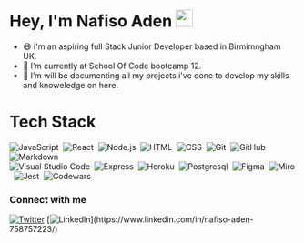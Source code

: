 

# Hey,  I'm Nafiso Aden  <img src="https://raw.githubusercontent.com/MartinHeinz/MartinHeinz/master/wave.gif" width="30px">



- 😄  i'm an aspiring full Stack Junior Developer based in Birmimngham UK. 
- 🌱 I’m currently at School Of Code bootcamp 12.
- 🔭 I’m will be documenting all my projects i've done to develop my skills and knoweledge on here. 

# Tech Stack 
![JavaScript](https://img.shields.io/badge/-JavaScript-05122A?style=flat&logo=javascript)&nbsp;
![React](https://img.shields.io/badge/-React-05122A?style=flat&logo=react)&nbsp;
![Node.js](https://img.shields.io/badge/-Node.js-05122A?style=flat&logo=node.js)&nbsp;
![HTML](https://img.shields.io/badge/-HTML-05122A?style=flat&logo=HTML5)&nbsp;
![CSS](https://img.shields.io/badge/-CSS-05122A?style=flat&logo=CSS3&logoColor=1572B6)&nbsp;
![Git](https://img.shields.io/badge/-Git-05122A?style=flat&logo=git)&nbsp;
![GitHub](https://img.shields.io/badge/-GitHub-05122A?style=flat&logo=github)&nbsp;
![Markdown](https://img.shields.io/badge/-Markdown-05122A?style=flat&logo=markdown)\
![Visual Studio Code](https://img.shields.io/badge/-Visual%20Studio%20Code-05122A?style=flat&logo=visual-studio-code&logoColor=007ACC)&nbsp;
![Express](https://img.shields.io/badge/-Express-05122A?style=flat&logo=Express)&nbsp;
![Heroku](https://img.shields.io/badge/-Heroku-05122A?style=flat&logo=Heroku)&nbsp;
![Postgresql](https://img.shields.io/badge/-Postgresql-05122A?style=flat&logo=postgresql)&nbsp;
![Figma](https://img.shields.io/badge/-Figma-05122A?style=flat&logo=Figma)&nbsp;
![Miro](https://img.shields.io/badge/-Miro-05122A?style=flat&logo=Miro)&nbsp;
![Jest](https://img.shields.io/badge/-Jest-05122A?style=flat&logo=Jest)&nbsp;
![Codewars](https://img.shields.io/badge/-Codewars-05122A?style=flat&logo=Codewars)&nbsp;


### Connect with me 
[![Twitter](https://img.shields.io/twitter/url/https/twitter.com/nafisacodes.svg?style=social&label=Follow%20%40nafisacodes)](https://twitter.com/nafisacodes)
[![LinkedIn](https://img.shields.io/badge/LinkedIn-blue?style=flat&logo=linkedin&labelColor=blue")](https://www.linkedin.com/in/nafiso-aden-758757223/)



<!--
**nafisoaden97/nafisoaden97** is a ✨ _special_ ✨ repository because its `README.md` (this file) appears on your GitHub profile.
## [![Typing SVG](https://readme-typing-svg.herokuapp.com?duration=5016&color=0847DF&multiline=true&lines=Hi%2C+welcome+to+my+Github+)](https://git.io/typing-svg)
- 🔭 I’m currently working on ...
- 🌱 I’m currently learning ...
- 👯 I’m looking to collaborate on ...
- 🤔 I’m looking for help with ...
- 💬 Ask me about ...
- 📫 How to reach me: ...
- 😄 Pronouns: ...
- ⚡ Fun fact: ...
![Typescript](https://img.shields.io/badge/-Typescript-05122A?style=flat&logo=Typescript)&nbsp;


[![My Skills](https://skillicons.dev/icons?i=nodejs,react,expressjs,git,typescript,postgresql,figma,javascript,jest,html,css,&perline=11)](https://skillicons.dev)


-->
